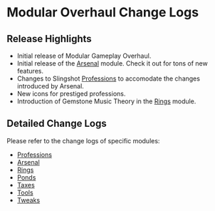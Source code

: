 # Modular Overhaul Change Logs

## Release Highlights

* Initial release of Modular Gameplay Overhaul.
* Initial release of the [Arsenal](Modules/Arsenal/README.md) module. Check it out for tons of new features.
* Changes to Slingshot [Professions](Modules/Professions/README.md) to accomodate the changes introduced by Arsenal.
* New icons for prestiged professions.
* Introduction of Gemstone Music Theory in the [Rings](Modules/Rings/README.md) module.

## Detailed Change Logs

Please refer to the change logs of specific modules:

* [Professions](Modules/Professions/CHANGELOG.md)
* [Arsenal](Modules/Arsenal/CHANGELOG.md)
* [Rings](Modules/Rings/CHANGELOG.md)
* [Ponds](Modules/Ponds/CHANGELOG.md)
* [Taxes](Modules/Taxes/CHANGELOG.md)
* [Tools](Modules/Tools/CHANGELOG.md)
* [Tweaks](Modules/Tweex/CHANGELOG.md)
